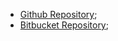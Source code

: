 
* [Github Repository](https://github.com/gpupo/shipping-services/);
* [Bitbucket Repository](https://bitbucket.org/gpupo/shipping-services/);
